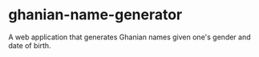 # ghanian-name-generator
A web application that generates Ghanian names given one's gender and date of birth.
